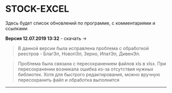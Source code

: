 # STOCK-EXCEL
Здесь будет список обновлений по программе, с комментариями и ссылками

**Версия 12.07.2019 13:32** - скачать ->
> В данной версии была исправлена проблема с обработкой реестров - БлагЭл, НовопЭл, Зерно, ИпатЭл, ДивенЭл.

> Проблема была связана с пересохранением файлов xls в xlsx. При пересохранении возникала ошибка из-за отсутствия нужных библиотек. Хотя для быстрого редактирования, можно вручную пересохранить файл и обработка выполнится
---
